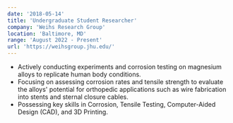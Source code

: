 ```yaml
---
date: '2018-05-14'
title: 'Undergraduate Student Researcher'
company: 'Weihs Research Group'
location: 'Baltimore, MD'
range: 'August 2022 - Present'
url: 'https://weihsgroup.jhu.edu/'
---
```


- Actively conducting experiments and corrosion testing on magnesium alloys to replicate human body conditions.
- Focusing on assessing corrosion rates and tensile strength to evaluate the alloys' potential for orthopedic applications such as wire fabrication into stents and sternal closure cables.
- Possessing key skills in Corrosion, Tensile Testing, Computer-Aided Design (CAD), and 3D Printing.
